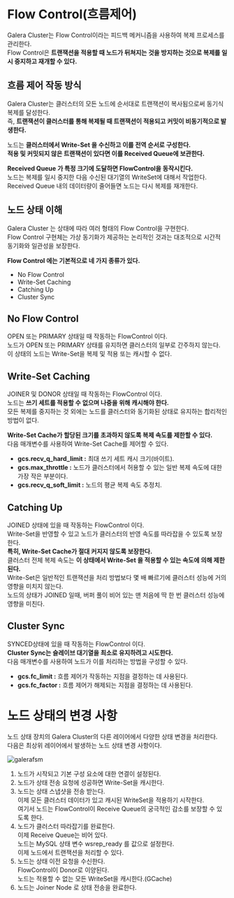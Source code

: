 # Flow Control(흐름제어)   
   
Galera Cluster는 Flow Control이라는 피드백 메커니즘을 사용하여 복제 프로세스를 관리한다.       
Flow Control은 **트랜잭션을 적용할 때 노드가 뒤쳐지는 것을 방지하는 것으로 복제를 일시 중지하고 재개할 수 있다.**          

## 흐름 제어 작동 방식
   
Galera Cluster는 클러스터의 모든 노드에 순서대로 트랜잭션이 복사됨으로써 동기식 복제를 달성한다.          
즉, **트랜잭션이 클러스터를 통해 복제될 때 트랜잭션이 적용되고 커밋이 비동기적으로 발생한다.**     
              
노드는 **클러스터에서 Write-Set 을 수신하고 이를 전역 순서로 구성한다.**              
**적용 및 커밋되지 않은 트랜잭션이 있다면 이를 Received Queue에 보관한다.**        
            
**Received Queue 가 특정 크기에 도달하면 FlowControl을 동작시킨다.**               
노드는 복제를 일시 중지한 다음 수신된 대기열의 WriteSet에 대해서 작업한다.         
Received Queue 내의 데이터량이 줄어들면 노드는 다시 복제를 재개한다.          
    
## 노드 상태 이해  
        
Galera Cluster 는 상태에 따라 여러 형태의 Flow Control을 구현한다.         
Flow Control 구현체는 가상 동기화가 제공하는 논리적인 것과는 대조적으로 시간적 동기화와 일관성을 보장한다.      
         
**Flow Control 에는 기본적으로 네 가지 종류가 있다.**       
* No Flow Control
* Write-Set Caching  
* Catching Up
* Cluster Sync  

## No Flow Control
          
OPEN 또는 PRIMARY 상태일 때 작동하는 FlowControl 이다.     
노드가 OPEN 또는 PRIMARY 상태를 유지하면 클러스터의 일부로 간주하지 않는다.           
이 상태의 노드는 Write-Set을 복제 및 적용 또는 캐시할 수 없다.         
  
## Write-Set Caching  
             
JOINER 및 DONOR 상태일 때 작동하는 FlowControl 이다.       
노드는 **쓰기 세트를 적용할 수 없으며 나중을 위해 캐시해야 한다.**                 
모든 복제를 중지하는 것 외에는 노드를 클러스터와 동기화된 상태로 유지하는 합리적인 방법이 없다.      
       
**Write-Set Cache가 할당된 크기를 초과하지 않도록 복제 속도를 제한할 수 있다.**         
다음 매개변수를 사용하여 Write-Set Cache를 제어할 수 있다.       
    
* **gcs.recv_q_hard_limit :** 최대 쓰기 세트 캐시 크기(바이트).
* **gcs.max_throttle :** 노드가 클러스터에서 허용할 수 있는 일반 복제 속도에 대한 가장 작은 부분이다.
* **gcs.recv_q_soft_limit :** 노드의 평균 복제 속도 추정치.
  
## Catching Up
            
JOINED 상태에 있을 때 작동하는 FlowControl 이다.     
Write-Set을 반영할 수 있고 노드가 클러스터의 반영 속도를 따라잡을 수 있도록 보장한다.                         
**특히, Write-Set Cache가 절대 커지지 않도록 보장한다.**                  
클러스터 전체 복제 속도는 **이 상태에서 Write-Set 을 적용할 수 있는 속도에 의해 제한된다.**            
Write-Set은 일반적인 트랜잭션을 처리 방법보다 몇 배 빠르기에 클러스터 성능에 거의 영향을 미치지 않는다.         
노드의 상태가 JOINED 일때, 버퍼 풀이 비어 있는 맨 처음에 딱 한 번 클러스터 성능에 영향을 미친다.        
  
## Cluster Sync  
    
SYNCED상태에 있을 때 작동하는 FlowControl 이다.                   
**Cluster Sync는 슬레이브 대기열을 최소로 유지하려고 시도한다.**           
다음 매개변수를 사용하여 노드가 이를 처리하는 방법을 구성할 수 있다.  
   
* **gcs.fc_limit :** 흐름 제어가 작동하는 지점을 결정하는 데 사용된다.
* **gcs.fc_factor :** 흐름 제어가 해제되는 지점을 결정하는 데 사용된다.  

# 노드 상태의 변경 사항
    
노드 상태 장치의 Galera Cluster의 다른 레이어에서 다양한 상태 변경을 처리한다.   
다음은 최상위 레이어에서 발생하는 노드 상태 변경 사항이다.  
   
![galerafsm](https://user-images.githubusercontent.com/50267433/165318335-72d1b84a-a826-4f57-a581-204baab1f6b2.png)
  
1. 노드가 시작되고 기본 구성 요소에 대한 연결이 설정된다.   
2. 노드가 상태 전송 요청에 성공하면 Write-Set을 캐시한다.    
3. 노드는 상태 스냅샷을 전송 받는다.       
   이제 모든 클러스터 데이터가 있고 캐시된 WriteSet을 적용하기 시작한다.      
   여기서 노드는 FlowControl이 Receive Queue의 궁극적인 감소를 보장할 수 있도록 한다.     
4. 노드가 클러스터 따라잡기를 완료한다.     
   이제 Receive Queue는 비어 있다.          
   노드는 MySQL 상태 변수 wsrep_ready 를 값으로 설정한다.   
   이제 노드에서 트랜잭션을 처리할 수 있다.           
5. 노드는 상태 이전 요청을 수신한다.  
   FlowControl이 Donor로 이양된다.    
   노드는 적용할 수 없는 모든 WriteSet을 캐시한다.(GCache)     
6. 노드는 Joiner Node 로 상태 전송을 완료한다.      
  
